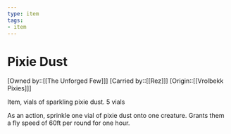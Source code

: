 ```yaml
---
type: item
tags:
- item
---
```


# Pixie Dust

[Owned by::[[The Unforged Few]]]
[Carried by::[[Rez]]]
[Origin::[[Vrolbekk Pixies]]]

Item, vials of sparkling pixie dust. 5 vials

As an action, sprinkle one vial of pixie dust onto one creature. Grants them a fly speed of 60ft per round for one hour.